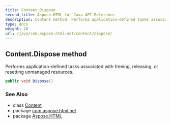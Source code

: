 ```yaml
---
title: Content.Dispose
second_title: Aspose.HTML for Java API Reference
description: Content method. Performs application-defined tasks associated with freeing releasing or resetting unmanaged resources
type: docs
weight: 20
url: /java/com.aspose.html.net/content/dispose/
---
```

## Content.Dispose method

Performs application-defined tasks associated with freeing, releasing, or resetting unmanaged resources.

```java
public void Dispose()
```

### See Also

* class [Content](../)
* package [com.aspose.html.net](../../content/)
* package [Aspose.HTML](../../../)

